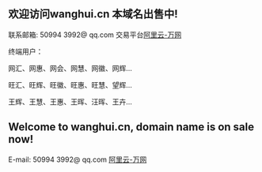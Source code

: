 ## 欢迎访问wanghui.cn 本域名出售中!

联系邮箱: 50994 3992@ qq.com 交易平台[阿里云-万网](https://wanwang.aliyun.com/nametrade/detail/online.html?spm=5176.8076989.763973.14.6c61109c8RuSOW&domainName=wanghui.cn&orgType=undefined&productType=2&token=check-web-hichina-com:to050tgi9d5khndj0d3ivhvzeehdwvlo)

终端用户：

网汇、网惠、网会、网慧、网徽、网辉...

旺汇、旺辉、旺徽、旺惠、旺慧、望辉...

王辉、王慧、王惠、王晖、汪晖、王卉...







## Welcome to wanghui.cn, domain name is on sale now!

E-mail: 50994 3992@ qq.com [阿里云-万网](https://wanwang.aliyun.com/nametrade/detail/online.html?spm=5176.8076989.763973.14.6c61109c8RuSOW&domainName=wanghui.cn&orgType=undefined&productType=2&token=check-web-hichina-com:to050tgi9d5khndj0d3ivhvzeehdwvlo)
